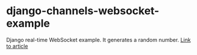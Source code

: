 # django-channels-websocket-example

Django real-time WebSocket example. It generates a random number.
[Link to article](https://sagasab.com/2022/01/02/simple-django-websocket-tutorial-for-beginners/)
